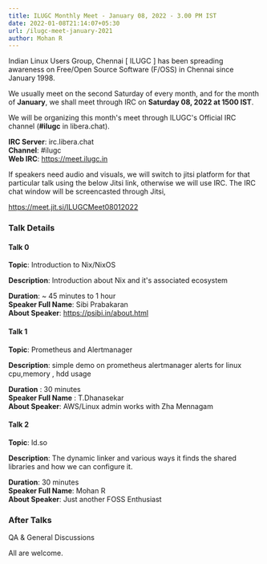 ```yaml
---
title: ILUGC Monthly Meet - January 08, 2022 - 3.00 PM IST
date: 2022-01-08T21:14:07+05:30
url: /ilugc-meet-january-2021
author: Mohan R
---
```



Indian Linux Users Group, Chennai [ ILUGC ] has been spreading
awareness on Free/Open Source Software (F/OSS) in Chennai since
January 1998.

We usually meet on the second Saturday of every month, and for the
month of **January**, we shall meet through IRC on **Saturday 08, 2022 at 1500
IST**.

We will be organizing this month's meet through ILUGC's Official IRC
channel (**#ilugc** in libera.chat).

**IRC Server**: irc.libera.chat\
**Channel**: #ilugc\
**Web IRC**: https://meet.ilugc.in

If speakers need audio and visuals, we will switch to jitsi platform
for that particular talk using the below Jitsi link, otherwise we will
use IRC. The IRC chat window will be screencasted through Jitsi,

https://meet.jit.si/ILUGCMeet08012022

### Talk Details

#### Talk 0

**Topic**: Introduction to Nix/NixOS

**Description**: Introduction about Nix and it's associated ecosystem

**Duration**: ~ 45 minutes to 1 hour\
**Speaker Full Name**: Sibi Prabakaran\
**About Speaker**: https://psibi.in/about.html

#### Talk 1

**Topic**: Prometheus and Alertmanager

**Description**: simple demo on prometheus alertmanager alerts for linux
cpu,memory , hdd usage

**Duration** : 30 minutes\
**Speaker Full Name** : T.Dhanasekar\
**About Speaker**: AWS/Linux admin works with Zha Mennagam

#### Talk 2

**Topic**: ld.so

**Description**:  The dynamic linker and various ways it finds the shared
libraries and how we can configure it.

**Duration**: 30 minutes\
**Speaker Full Name**: Mohan R\
**About Speaker**: Just another FOSS Enthusiast

### After Talks

QA & General Discussions

All are welcome.
